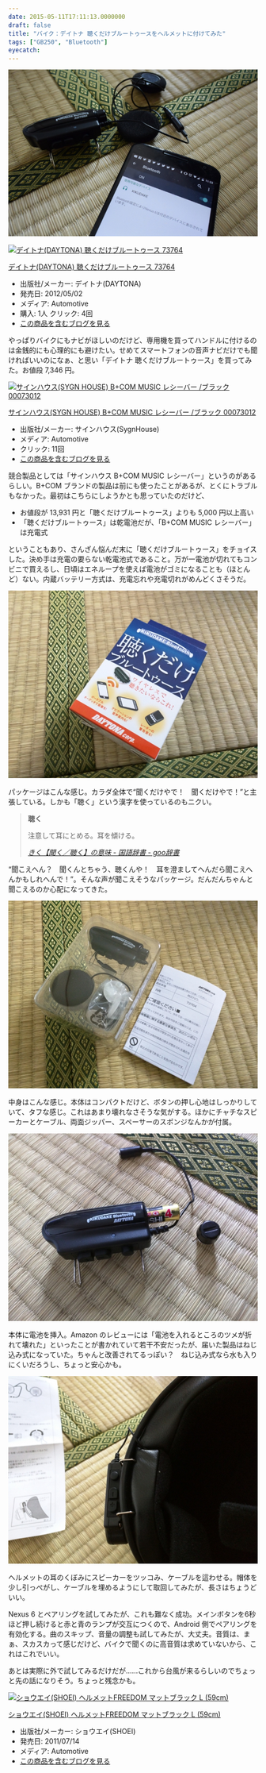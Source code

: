 ```yaml
---
date: 2015-05-11T17:11:13.0000000
draft: false
title: "バイク：デイトナ 聴くだけブルートゥースをヘルメットに付けてみた"
tags: ["GB250", "Bluetooth"]
eyecatch: 
---
```

<p><span itemscope itemtype="http://schema.org/Photograph"><img src="20150511113327.jpg" alt="f:id:daruyanagi:20150511113327j:plain" title="f:id:daruyanagi:20150511113327j:plain" class="hatena-fotolife" itemprop="image"></span></p><p><div class="hatena-asin-detail"><a href="http://www.amazon.co.jp/exec/obidos/ASIN/B0058FMGLI/bestylesnet-22/"><img src="http://ecx.images-amazon.com/images/I/41VqpyzaRsL._SL160_.jpg" class="hatena-asin-detail-image" alt="デイトナ(DAYTONA) 聴くだけブルートゥース 73764" title="デイトナ(DAYTONA) 聴くだけブルートゥース 73764"></a><div class="hatena-asin-detail-info"><p class="hatena-asin-detail-title"><a href="http://www.amazon.co.jp/exec/obidos/ASIN/B0058FMGLI/bestylesnet-22/">デイトナ(DAYTONA) 聴くだけブルートゥース 73764</a></p><ul><li><span class="hatena-asin-detail-label">出版社/メーカー:</span> デイトナ(DAYTONA)</li><li><span class="hatena-asin-detail-label">発売日:</span> 2012/05/02</li><li><span class="hatena-asin-detail-label">メディア:</span> Automotive</li><li><span class="hatena-asin-detail-label">購入</span>: 1人 <span class="hatena-asin-detail-label">クリック</span>: 4回</li><li><a href="http://d.hatena.ne.jp/asin/B0058FMGLI/bestylesnet-22" target="_blank">この商品を含むブログを見る</a></li></ul></div><div class="hatena-asin-detail-foot"></div></div></p><p>やっぱりバイクにもナビがほしいのだけど、専用機を買ってハンドルに付けるのは金銭的にも心理的にも避けたい。せめてスマートフォンの音声ナビだけでも聞ければいいのになぁ、と思い「デイトナ 聴くだけブルートゥース」を買ってみた。お値段 7,346 円。</p><p><div class="hatena-asin-detail"><a href="http://www.amazon.co.jp/exec/obidos/ASIN/B005EA4J7Q/bestylesnet-22/"><img src="http://ecx.images-amazon.com/images/I/41kVD8xLMPL._SL160_.jpg" class="hatena-asin-detail-image" alt="サインハウス(SYGN HOUSE) B+COM MUSIC レシーバー /ブラック 00073012" title="サインハウス(SYGN HOUSE) B+COM MUSIC レシーバー /ブラック 00073012"></a><div class="hatena-asin-detail-info"><p class="hatena-asin-detail-title"><a href="http://www.amazon.co.jp/exec/obidos/ASIN/B005EA4J7Q/bestylesnet-22/">サインハウス(SYGN HOUSE) B+COM MUSIC レシーバー /ブラック 00073012</a></p><ul><li><span class="hatena-asin-detail-label">出版社/メーカー:</span> サインハウス(SygnHouse)</li><li><span class="hatena-asin-detail-label">メディア:</span> Automotive</li><li> <span class="hatena-asin-detail-label">クリック</span>: 11回</li><li><a href="http://d.hatena.ne.jp/asin/B005EA4J7Q/bestylesnet-22" target="_blank">この商品を含むブログを見る</a></li></ul></div><div class="hatena-asin-detail-foot"></div></div></p><p>競合製品としては「サインハウス B+COM MUSIC レシーバー」というのがあるらしい。B+COM ブランドの製品は前にも使ったことがあるが、とくにトラブルもなかった。最初はこちらにしようかとも思っていたのだけど、</p>

<ul>
<li>お値段が 13,931 円と「聴くだけブルートゥース」よりも 5,000 円以上高い</li>
<li>「聴くだけブルートゥース」は乾電池だが、「B+COM MUSIC レシーバー」は充電式</li>
</ul><p>ということもあり、さんざん悩んだ末に「聴くだけブルートゥース」をチョイスした。決め手は充電の要らない乾電池式であること。万が一電池が切れてもコンビニで買えるし、日頃はエネループを使えば電池がゴミになることも（ほとんど）ない。内蔵バッテリー方式は、充電忘れや充電切れがめんどくさそうだ。</p><p><span itemscope itemtype="http://schema.org/Photograph"><img src="20150511112315.jpg" alt="f:id:daruyanagi:20150511112315j:plain" title="f:id:daruyanagi:20150511112315j:plain" class="hatena-fotolife" itemprop="image"></span></p><p>パッケージはこんな感じ。カラダ全体で“聞くだけやで！　聞くだけやで！”と主張している。しかも「聴く」という漢字を使っているのもニクい。</p>

<blockquote cite="http://dictionary.goo.ne.jp/leaf/jn2/51102/m0u/">
<p><b>聴く</b></p><p>注意して耳にとめる。耳を傾ける。</p>

<cite><a href="http://dictionary.goo.ne.jp/leaf/jn2/51102/m0u/">&#x304D;&#x304F;&#x3010;&#x805E;&#x304F;&#xFF0F;&#x8074;&#x304F;&#x3011;&#x306E;&#x610F;&#x5473; - &#x56FD;&#x8A9E;&#x8F9E;&#x66F8; - goo&#x8F9E;&#x66F8;</a></cite>
</blockquote>
<p>“聞こえへん？　聞くんとちゃう、聴くんや！　耳を澄ましてへんだら聞こえへんかもしれへんで！”。そんな声が聞こえそうなパッケージ。だんだんちゃんと聞こえるのか心配になってきた。</p><p><span itemscope itemtype="http://schema.org/Photograph"><img src="20150511112328.jpg" alt="f:id:daruyanagi:20150511112328j:plain" title="f:id:daruyanagi:20150511112328j:plain" class="hatena-fotolife" itemprop="image"></span></p><p>中身はこんな感じ。本体はコンパクトだけど、ボタンの押し心地はしっかりしていて、タフな感じ。これはあまり壊れなさそうな気がする。ほかにチャチなスピーカーとケーブル、両面ジッパー、スペーサーのスポンジなんかが付属。</p><p><span itemscope itemtype="http://schema.org/Photograph"><img src="20150511112916.jpg" alt="f:id:daruyanagi:20150511112916j:plain" title="f:id:daruyanagi:20150511112916j:plain" class="hatena-fotolife" itemprop="image"></span></p><p>本体に電池を挿入。Amazon のレビューには「電池を入れるところのツメが折れて壊れた」といったことが書かれていて若干不安だったが、届いた製品はねじ込み式になっていた。ちゃんと改善されてるっぽい？　ねじ込み式なら水も入りにくいだろうし、ちょっと安心かも。</p><p><span itemscope itemtype="http://schema.org/Photograph"><img src="20150511114839.jpg" alt="f:id:daruyanagi:20150511114839j:plain" title="f:id:daruyanagi:20150511114839j:plain" class="hatena-fotolife" itemprop="image"></span></p><p>ヘルメットの耳のくぼみにスピーカーをツッコみ、ケーブルを這わせる。帽体を少し引っぺがし、ケーブルを埋めるようにして取回してみたが、長さはちょうどいい。</p><p>Nexus 6 とペアリングを試してみたが、これも難なく成功。メインボタンを6秒ほど押し続けると赤と青のランプが交互につくので、Android 側でペアリングを有効化する。曲のスキップ、音量の調整も試してみたが、大丈夫。音質は、まぁ、スカスカって感じだけど、バイクで聞くのに高音質は求めていないから、これはこれでいい。</p><p>あとは実際に外で試してみるだけだが……これから台風が来るらしいのでちょっと先の話になりそう。ちょっと残念かも。</p><p><div class="hatena-asin-detail"><a href="http://www.amazon.co.jp/exec/obidos/ASIN/B001BWZ5ZQ/bestylesnet-22/"><img src="http://ecx.images-amazon.com/images/I/41zgyTBdWFL._SL160_.jpg" class="hatena-asin-detail-image" alt="ショウエイ(SHOEI) ヘルメットFREEDOM マットブラック L (59cm)" title="ショウエイ(SHOEI) ヘルメットFREEDOM マットブラック L (59cm)"></a><div class="hatena-asin-detail-info"><p class="hatena-asin-detail-title"><a href="http://www.amazon.co.jp/exec/obidos/ASIN/B001BWZ5ZQ/bestylesnet-22/">ショウエイ(SHOEI) ヘルメットFREEDOM マットブラック L (59cm)</a></p><ul><li><span class="hatena-asin-detail-label">出版社/メーカー:</span> ショウエイ(SHOEI)</li><li><span class="hatena-asin-detail-label">発売日:</span> 2011/07/14</li><li><span class="hatena-asin-detail-label">メディア:</span> Automotive</li><li><a href="http://d.hatena.ne.jp/asin/B001BWZ5ZQ/bestylesnet-22" target="_blank">この商品を含むブログを見る</a></li></ul></div><div class="hatena-asin-detail-foot"></div></div></p>
